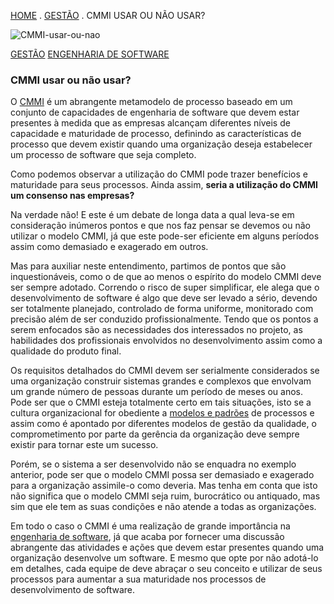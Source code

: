 [HOME](https://leandromtr.com/) . [GESTÃO](https://leandromtr.com/category/gestao/) . CMMI USAR OU NÃO USAR?

![CMMI-usar-ou-nao](https://leandromtr.com/wp-content/uploads/2018/12/CMMI-usar-ou-nao-1-1-1-2.jpg)

[GESTÃO](https://leandromtr.com/category/gestao/) [ENGENHARIA DE SOFTWARE](https://leandromtr.com/tag/engenharia-software/)

### CMMI usar ou não usar?

O [CMMI](http://www.leandromtr.com/tecnologia-informacao/cmmi/) é um abrangente metamodelo de processo baseado em um conjunto de capacidades de engenharia de software que devem estar presentes à medida que as empresas alcançam diferentes níveis de capacidade e maturidade de processo, definindo as características de processo que devem existir quando uma organização deseja estabelecer um processo de software que seja completo.

Como podemos observar a utilização do CMMI pode trazer benefícios e maturidade para seus processos. Ainda assim, **seria a utilização do CMMI um consenso nas empresas?**

Na verdade não! E este é um debate de longa data a qual leva-se em consideração inúmeros pontos e que nos faz pensar se devemos ou não utilizar o modelo CMMI, já que este pode-ser eficiente em alguns períodos assim como demasiado e exagerado em outros.

Mas para auxiliar neste entendimento, partimos de pontos que são inquestionáveis, como o de que ao menos o espírito do modelo CMMI deve ser sempre adotado. Correndo o risco de super simplificar, ele alega que o desenvolvimento de software é algo que deve ser levado a sério, devendo ser totalmente planejado, controlado de forma uniforme, monitorado com precisão além de ser conduzido profissionalmente. Tendo que os pontos a serem enfocados são as necessidades dos interessados no projeto, as habilidades dos profissionais envolvidos no desenvolvimento assim como a qualidade do produto final.

Os requisitos detalhados do CMMI devem ser serialmente considerados se uma organização construir sistemas grandes e complexos que envolvam um grande número de pessoas durante um período de meses ou anos. Pode ser que o CMMI esteja totalmente certo em tais situações, isto se a cultura organizacional for obediente a [modelos e padrões](http://www.leandromtr.com/gestao/modelos-e-padroes/) de processos e assim como é apontado por diferentes modelos de gestão da qualidade, o comprometimento por parte da gerência da organização deve sempre existir para tornar este um sucesso.

Porém, se o sistema a ser desenvolvido não se enquadra no exemplo anterior, pode ser que o modelo CMMI possa ser demasiado e exagerado para a organização assimile-o como deveria. Mas tenha em conta que isto não significa que o modelo CMMI seja ruim, burocrático ou antiquado, mas sim que ele tem as suas condições e não atende a todas as organizações.

Em todo o caso o CMMI é uma realização de grande importância na [engenharia de software](http://www.leandromtr.com/tecnologia-informacao/engenharia-de-software/), já que acaba por fornecer uma discussão abrangente das atividades e ações que devem estar presentes quando uma organização desenvolve um software. E mesmo que opte por não adotá-lo em detalhes, cada equipe de deve abraçar o seu conceito e utilizar de seus processos para aumentar a sua maturidade nos processos de desenvolvimento de software.